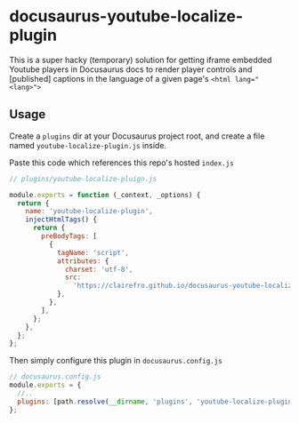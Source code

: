 # docusaurus-youtube-localize-plugin
This is a super hacky (temporary) solution for getting iframe embedded Youtube players in Docusaurus docs to render player controls and [published] captions in the language of a given page's `<html lang="<lang>">`


## Usage 
Create a `plugins` dir at your Docusaurus project root, and create a file named `youtube-localize-plugin.js` inside. 

Paste this code which references this repo's hosted `index.js`

```js
// plugins/youtube-localize-pluign.js

module.exports = function (_context, _options) {
  return {
    name: 'youtube-localize-plugin',
    injectHtmlTags() {
      return {
        preBodyTags: [
          {
            tagName: 'script',
            attributes: {
              charset: 'utf-8',
              src:
                'https://clairefro.github.io/docusaurus-youtube-localize-plugin/index.js',
            },
          },
        ],
      };
    },
  };
};

```
 
Then simply configure this plugin in `docusaurus.config.js`

```js
// docusaurus.config.js
module.exports = {
  //..
  plugins: [path.resolve(__dirname, 'plugins', 'youtube-localize-plugin')],
};

```
